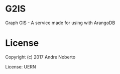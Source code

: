 # G2IS

Graph GIS - A service made for using with ArangoDB

# License

Copyright (c) 2017 Andre Noberto

License: UERN